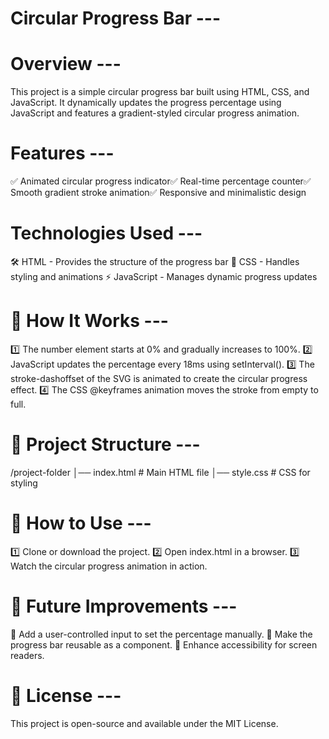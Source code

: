 # Circular Progress Bar ---

# Overview ---

This project is a simple circular progress bar built using HTML, CSS, and JavaScript. It dynamically updates the progress percentage using JavaScript and features a gradient-styled circular progress animation.

# Features ---

✅ Animated circular progress indicator✅ Real-time percentage counter✅ Smooth gradient stroke animation✅ Responsive and minimalistic design

# Technologies Used ---

🛠 HTML - Provides the structure of the progress bar
🎨 CSS - Handles styling and animations
⚡ JavaScript - Manages dynamic progress updates

# 🚀 How It Works ---

1️⃣ The number element starts at 0% and gradually increases to 100%.
2️⃣ JavaScript updates the percentage every 18ms using setInterval().
3️⃣ The stroke-dashoffset of the <circle> SVG is animated to create the circular progress effect.
4️⃣ The CSS @keyframes animation moves the stroke from empty to full.

# 📂 Project Structure ---

/project-folder
│── index.html       # Main HTML file
│── style.css        # CSS for styling

# 🔧 How to Use ---

1️⃣ Clone or download the project.
2️⃣ Open index.html in a browser.
3️⃣ Watch the circular progress animation in action.


# 🚀 Future Improvements ---

🔹 Add a user-controlled input to set the percentage manually.
🔹 Make the progress bar reusable as a component.
🔹 Enhance accessibility for screen readers.

# 📜 License ---

This project is open-source and available under the MIT License.


